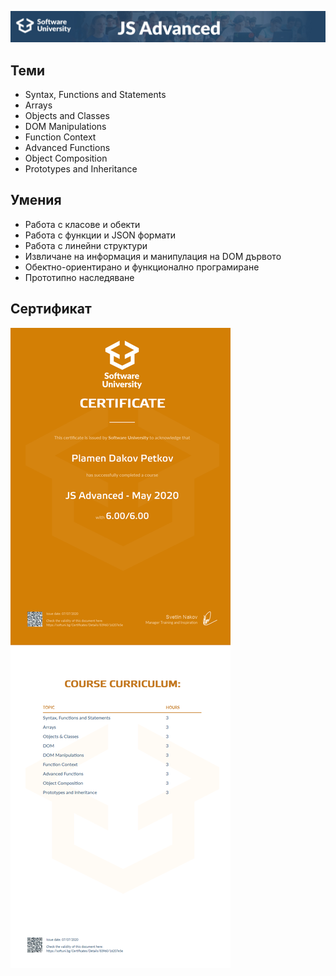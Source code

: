 ![JS-Applications](https://github.com/PPetkov2000/JS-Advanced/blob/master/JSAdvanced.jpg)

## Теми

- Syntax, Functions and Statements
- Arrays
- Objects and Classes
- DOM Manipulations
- Function Context
- Advanced Functions
- Object Composition
- Prototypes and Inheritance

## Умения

- Работа с класове и обекти
- Работа с функции и JSON формати
- Работа с линейни структури
- Извличане на информация и манипулация на DOM дървото
- Обектно-ориентирано и функционално програмиране
- Прототипно наследяване

## Сертификат

![alt text](https://github.com/PPetkov2000/JS-Advanced/blob/master/JS%20Advanced%20-%20May%202020%20-%20Certificate.jpeg)
